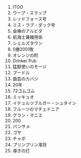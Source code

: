 1. ITOO
2. ウープ・スラップ
3. レッドフォース号
4. ミス・ラブ・ダック号
5. 金棒のアルビダ
6. 航海士兼雑用係
7. シェルズタウン
8. 0勝2001敗
9. オレンジの町
10. Drinker Pub
11. 猛獣使いのモージ
12. ブードル
13. 曲芸のカバジ
14. 20年
15. 72ゴムゴム
16. ミッキュオ
17. イテュルツブルガー・シュタイン
18. フルーツのマチェドニア
19. グラン・マニエ
20. 200
21. パンサメ
22. ゴサ
23. チャボ
24. プリンプリン准将
25. 導きの灯